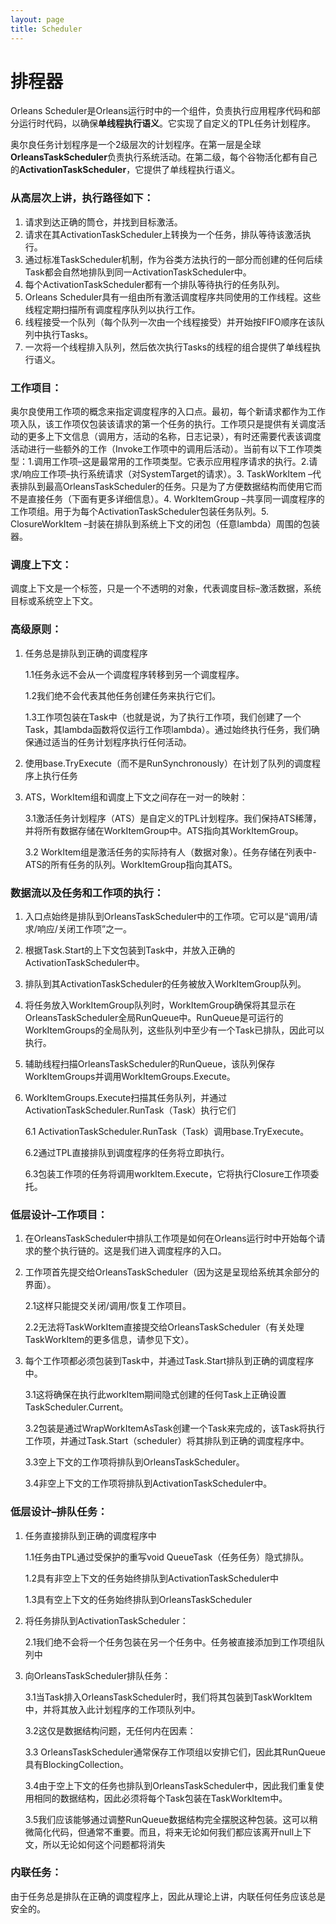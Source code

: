 ```yaml
---
layout: page
title: Scheduler
---
```


# 排程器

Orleans Scheduler是Orleans运行时中的一个组件，负责执行应用程序代码和部分运行时代码，以确保**单线程执行语义**。它实现了自定义的TPL任务计划程序。

奥尔良任务计划程序是一个2级层次的计划程序。在第一层是全球**OrleansTaskScheduler**负责执行系统活动。在第二级，每个谷物活化都有自己的**ActivationTaskScheduler**，它提供了单线程执行语义。

### 从高层次上讲，执行路径如下：

1.  请求到达正确的筒仓，并找到目标激活。
2.  请求在其ActivationTaskScheduler上转换为一个任务，排队等待该激活执行。
3.  通过标准TaskScheduler机制，作为谷类方法执行的一部分而创建的任何后续Task都会自然地排队到同一ActivationTaskScheduler中。
4.  每个ActivationTaskScheduler都有一个排队等待执行的任务队列。
5.  Orleans Scheduler具有一组由所有激活调度程序共同使用的工作线程。这些线程定期扫描所有调度程序队列以执行工作。
6.  线程接受一个队列（每个队列一次由一个线程接受）并开始按FIFO顺序在该队列中执行Tasks。
7.  一次将一个线程排入队列，然后依次执行Tasks的线程的组合提供了单线程执行语义。

### 工作项目：

奥尔良使用工作项的概念来指定调度程序的入口点。最初，每个新请求都作为工作项入队，该工作项仅包装该请求的第一个任务的执行。工作项只是提供有关调度活动的更多上下文信息（调用方，活动的名称，日志记录），有时还需要代表该调度活动进行一些额外的工作（Invoke工作项中的调用后活动）。当前有以下工作项类型：1.调用工作项–这是最常用的工作项类型。它表示应用程序请求的执行。2.请求/响应工作项–执行系统请求（对SystemTarget的请求）。3. TaskWorkItem –代表排队到最高OrleansTaskScheduler的任务。只是为了方便数据结构而使用它而不是直接任务（下面有更多详细信息）。4. WorkItemGroup –共享同一调度程序的工作项组。用于为每个ActivationTaskScheduler包装任务队列。5. ClosureWorkItem –封装在排队到系统上下文的闭包（任意lambda）周围的包装器。

### 调度上下文：

调度上下文是一个标签，只是一个不透明的对象，代表调度目标–激活数据，系统目标或系统空上下文。

### 高级原则：

1.  任务总是排队到正确的调度程序

    1.1任务永远不会从一个调度程序转移到另一个调度程序。

    1.2我们绝不会代表其他任务创建任务来执行它们。

    1.3工作项包装在Task中（也就是说，为了执行工作项，我们创建了一个Task，其lambda函数将仅运行工作项lambda）。通过始终执行任务，我们确保通过适当的任务计划程序执行任何活动。

2.  使用base.TryExecute（而不是RunSynchronously）在计划了队列的调度程序上执行任务
3.  ATS，WorkItem组和调度上下文之间存在一对一的映射：

    3.1激活任务计划程序（ATS）是自定义的TPL计划程序。我们保持ATS稀薄，并将所有数据存储在WorkItemGroup中。ATS指向其WorkItemGroup。

    3.2 WorkItem组是激活任务的实际持有人（数据对象）。任务存储在列表中<Task>-ATS的所有任务的队列。WorkItemGroup指向其ATS。

### 数据流以及任务和工作项的执行：

1.  入口点始终是排队到OrleansTaskScheduler中的工作项。它可以是“调用/请求/响应/关闭工作项”之一。
2.  根据Task.Start的上下文包装到Task中，并放入正确的ActivationTaskScheduler中。
3.  排队到其ActivationTaskScheduler的任务被放入WorkItemGroup队列。
4.  将任务放入WorkItemGroup队列时，WorkItemGroup确保将其显示在OrleansTaskScheduler全局RunQueue中。RunQueue是可运行的WorkItemGroups的全局队列，这些队列中至少有一个Task已排队，因此可以执行。
5.  辅助线程扫描OrleansTaskScheduler的RunQueue，该队列保存WorkItemGroups并调用WorkItemGroups.Execute。
6.  WorkItemGroups.Execute扫描其任务队列，并通过ActivationTaskScheduler.RunTask（Task）执行它们

    6.1 ActivationTaskScheduler.RunTask（Task）调用base.TryExecute。

    6.2通过TPL直接排队到调度程序的任务将立即执行。

    6.3包装工作项的任务将调用workItem.Execute，它将执行Closure工作项委托。

### 低层设计–工作项目：

1.  在OrleansTaskScheduler中排队工作项是如何在Orleans运行时中开始每个请求的整个执行链的。这是我们进入调度程序的入口。
2.  工作项首先提交给OrleansTaskScheduler（因为这是呈现给系统其余部分的界面）。

    2.1这样只能提交关闭/调用/恢复工作项目。

    2.2无法将TaskWorkItem直接提交给OrleansTaskScheduler（有关处理TaskWorkItem的更多信息，请参见下文）。

3.  每个工作项都必须包装到Task中，并通过Task.Start排队到正确的调度程序中。

    3.1这将确保在执行此workItem期间隐式创建的任何Task上正确设置TaskScheduler.Current。

    3.2包装是通过WrapWorkItemAsTask创建一个Task来完成的，该Task将执行工作项，并通过Task.Start（scheduler）将其排队到正确的调度程序中。

    3.3空上下文的工作项将排队到OrleansTaskScheduler。

    3.4非空上下文的工作项将排队到ActivationTaskScheduler中。

### 低层设计–排队任务：

1.  任务直接排队到正确的调度程序中

    1.1任务由TPL通过受保护的重写void QueueTask（任务任务）隐式排队。

    1.2具有非空上下文的任务始终排队到ActivationTaskScheduler中

    1.3具有空上下文的任务始终排队到OrleansTaskScheduler

2.  将任务排队到ActivationTaskScheduler：

    2.1我们绝不会将一个任务包装在另一个任务中。任务被直接添加到工作项组队列中

3.  向OrleansTaskScheduler排队任务：

    3.1当Task排入OrleansTaskScheduler时，我们将其包装到TaskWorkItem中，并将其放入此计划程序的工作项队列中。

    3.2这仅是数据结构问题，无任何内在因素：

    3.3 OrleansTaskScheduler通常保存工作项组以安排它们，因此其RunQueue具有BlockingCollection<IWorkItem>。

    3.4由于空上下文的任务也排队到OrleansTaskScheduler中，因此我们重复使用相同的数据结构，因此必须将每个Task包装在TaskWorkItem中。

    3.5我们应该能够通过调整RunQueue数据结构完全摆脱这种包装。这可以稍微简化代码，但通常不重要。而且，将来无论如何我们都应该离开null上下文，所以无论如何这个问题都将消失

### 内联任务：

由于任务总是排队在正确的调度程序上，因此从理论上讲，内联任何任务应该总是安全的。
